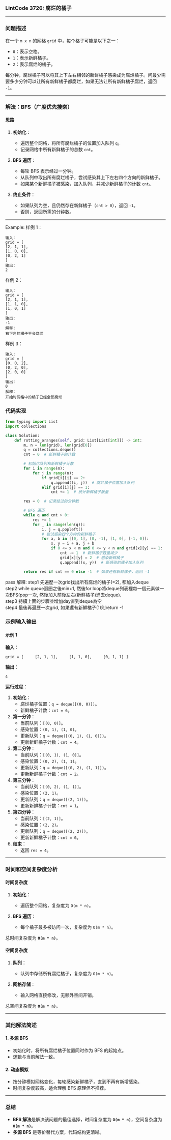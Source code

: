 
### LintCode 3726: 腐烂的橘子

---

### 问题描述

在一个 `m x n` 的网格 `grid` 中，每个格子可能是以下之一：

- `0`：表示空格。
- `1`：表示新鲜橘子。
- `2`：表示腐烂的橘子。

每分钟，腐烂橘子可以将其上下左右相邻的新鲜橘子感染成为腐烂橘子。问最少需要多少分钟可以让所有新鲜橘子都腐烂，如果无法让所有新鲜橘子腐烂，返回 `-1`。

---

### 解法：BFS（广度优先搜索）

#### 思路

1. **初始化**：
    
    - 遍历整个网格，将所有腐烂橘子的位置加入队列 `q`。
    - 记录网格中所有新鲜橘子的总数 `cnt`。
2. **BFS 遍历**：
    
    - 每轮 BFS 表示经过一分钟。
    - 从队列中取出所有腐烂橘子，尝试感染其上下左右四个方向的新鲜橘子。
    - 如果某个新鲜橘子被感染，加入队列，并减少新鲜橘子的计数 `cnt`。
3. **终止条件**：
    
    - 如果队列为空，且仍然存在新鲜橘子（`cnt > 0`），返回 `-1`。
    - 否则，返回所需的分钟数。

---
Example:
样例 1：
```
输入：
grid = [
[2, 1, 1], 
[1, 0, 0], 
[0, 2, 1]
]
输出：
2
```
样例 2：
```
输入：
grid = [
[2, 1, 1], 
[1, 1, 0], 
[1, 0, 1]
]
输出：
-1
解释：
右下角的橘子不会腐烂
```
样例 3：
```
输入：
grid = [
[0, 0, 2], 
[0, 2, 0], 
[2, 0, 0]
]
输出：
0
解释：
开始时网格中的橘子已经全部腐烂
```


### 代码实现

```python
from typing import List
import collections

class Solution:
    def rotting_oranges(self, grid: List[List[int]]) -> int:
        m, n = len(grid), len(grid[0])
        q = collections.deque()
        cnt = 0  # 新鲜橘子的计数

        # 初始化队列和新鲜橘子计数
        for i in range(m):
            for j in range(n):
                if grid[i][j] == 2:
                    q.append((i, j))  # 腐烂橘子位置加入队列
                elif grid[i][j] == 1:
                    cnt += 1  # 统计新鲜橘子数量

        res = 0  # 记录经过的分钟数

        # BFS 遍历
        while q and cnt > 0:
            res += 1
            for _ in range(len(q)):
                i, j = q.popleft()
                # 尝试感染四个方向的新鲜橘子
                for a, b in [[0, 1], [0, -1], [1, 0], [-1, 0]]:
                    x, y = i + a, j + b
                    if 0 <= x < m and 0 <= y < n and grid[x][y] == 1:
                        cnt -= 1  # 新鲜橘子数量减少
                        grid[x][y] = 2  # 感染新鲜橘子
                        q.append((x, y))  # 新感染的橘子加入队列

        return res if cnt == 0 else -1  # 如果还有新鲜橘子，返回 -1

```
pass
解釋:
step1  先遍歷一次grid找出所有腐烂的橘子(=2), 都加入deque  
step2  while queue迴圈之後min+1, 然後for loop將deque列表裡每一個元素做一次BFS(pop一次, 然後加入前後左右(新鮮橘子)進去deque).   
step3  持續上面的步驟並增加day直到deque為空  
step4  最後再遍歷一次grid, 如果還有新鮮橘子(1)則return -1  

### 示例输入输出

#### 示例 1

**输入**：

`grid = [     [2, 1, 1],     [1, 1, 0],     [0, 1, 1] ]`

**输出**：

`4`

**运行过程**：

1. **初始化**：
    - 腐烂橘子位置：`q = deque([(0, 0)])`。
    - 新鲜橘子计数：`cnt = 6`。
2. **第一分钟**：
    - 当前队列：`[(0, 0)]`。
    - 感染位置：`(0, 1), (1, 0)`。
    - 更新队列：`q = deque([(0, 1), (1, 0)])`。
    - 更新新鲜橘子计数：`cnt = 4`。
3. **第二分钟**：
    - 当前队列：`[(0, 1), (1, 0)]`。
    - 感染位置：`(0, 2), (1, 1)`。
    - 更新队列：`q = deque([(0, 2), (1, 1)])`。
    - 更新新鲜橘子计数：`cnt = 2`。
4. **第三分钟**：
    - 当前队列：`[(0, 2), (1, 1)]`。
    - 感染位置：`(2, 1)`。
    - 更新队列：`q = deque([(2, 1)])`。
    - 更新新鲜橘子计数：`cnt = 1`。
5. **第四分钟**：
    - 当前队列：`[(2, 1)]`。
    - 感染位置：`(2, 2)`。
    - 更新队列：`q = deque([(2, 2)])`。
    - 更新新鲜橘子计数：`cnt = 0`。
6. **结束**：
    - 返回 `res = 4`。

---

### 时间和空间复杂度分析

#### 时间复杂度

1. **初始化**：
    
    - 遍历整个网格，复杂度为 `O(m * n)`。
2. **BFS 遍历**：
    
    - 每个橘子最多被访问一次，复杂度为 `O(m * n)`。

总时间复杂度为 **`O(m * n)`**。

#### 空间复杂度

1. **队列**：
    
    - 队列中存储所有腐烂橘子，复杂度为 `O(m * n)`。
2. **网格存储**：
    
    - 输入网格直接修改，无额外空间开销。

总空间复杂度为 **`O(m * n)`**。

---

### 其他解法简述

#### 1. 多源 BFS

- 初始化时，将所有腐烂橘子位置同时作为 BFS 的起始点。
- 逻辑与当前解法一致。

#### 2. 动态模拟

- 按分钟模拟网格变化，每轮感染新鲜橘子，直到不再有新增感染。
- 时间复杂度较高，适合理解 BFS 原理但不推荐。

---

### 总结

- **BFS 解法**是解决该问题的最佳选择，时间复杂度为 **`O(m * n)`**，空间复杂度为 **`O(m * n)`**。
- **多源 BFS** 是等价替代方案，代码结构更清晰。